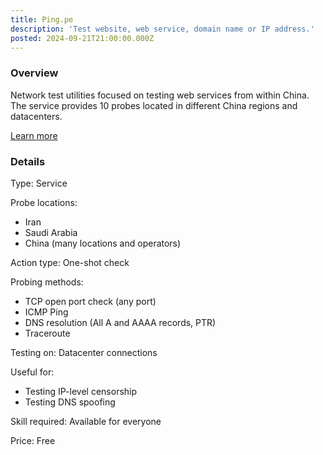 ```yaml
---
title: Ping.pe
description: 'Test website, web service, domain name or IP address.'
posted: 2024-09-21T21:00:00.000Z
---
```

### Overview  
Network test utilities focused on testing web services from within China. The service provides 10 probes located in different China regions and datacenters.

[Learn more](https://ping.pe)

### Details
Type: Service

Probe locations:
>
 - Iran
 - Saudi Arabia
 - China (many locations and operators)

Action type: One-shot check

Probing methods:
>
 - TCP open port check (any port)
 - ICMP Ping
 - DNS resolution (All A and AAAA records, PTR)
 - Traceroute

Testing on: Datacenter connections

Useful for:
>
 - Testing IP-level censorship
 - Testing DNS spoofing

Skill required: Available for everyone

Price: Free
